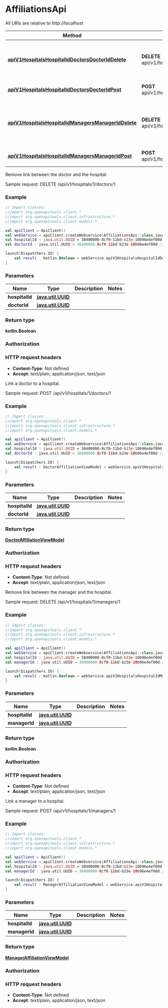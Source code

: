 # AffiliationsApi

All URIs are relative to *http://localhost*

Method | HTTP request | Description
------------- | ------------- | -------------
[**apiV1HospitalsHospitalIdDoctorsDoctorIdDelete**](AffiliationsApi.md#apiV1HospitalsHospitalIdDoctorsDoctorIdDelete) | **DELETE** api/v1/hospitals/{hospitalId}/doctors/{doctorId} | Remove link between the doctor and the hospital.
[**apiV1HospitalsHospitalIdDoctorsDoctorIdPost**](AffiliationsApi.md#apiV1HospitalsHospitalIdDoctorsDoctorIdPost) | **POST** api/v1/hospitals/{hospitalId}/doctors/{doctorId} | Link a doctor to a hospital.
[**apiV1HospitalsHospitalIdManagersManagerIdDelete**](AffiliationsApi.md#apiV1HospitalsHospitalIdManagersManagerIdDelete) | **DELETE** api/v1/hospitals/{hospitalId}/managers/{managerId} | Remove link between the manager and the hospital.
[**apiV1HospitalsHospitalIdManagersManagerIdPost**](AffiliationsApi.md#apiV1HospitalsHospitalIdManagersManagerIdPost) | **POST** api/v1/hospitals/{hospitalId}/managers/{managerId} | Link a manager to a hospital.



Remove link between the doctor and the hospital.

Sample request:        DELETE /api/v1/hospitals/1/doctors/1

### Example
```kotlin
// Import classes:
//import org.openapitools.client.*
//import org.openapitools.client.infrastructure.*
//import org.openapitools.client.models.*

val apiClient = ApiClient()
val webService = apiClient.createWebservice(AffiliationsApi::class.java)
val hospitalId : java.util.UUID = 38400000-8cf0-11bd-b23e-10b96e4ef00d // java.util.UUID | 
val doctorId : java.util.UUID = 38400000-8cf0-11bd-b23e-10b96e4ef00d // java.util.UUID | 

launch(Dispatchers.IO) {
    val result : kotlin.Boolean = webService.apiV1HospitalsHospitalIdDoctorsDoctorIdDelete(hospitalId, doctorId)
}
```

### Parameters

Name | Type | Description  | Notes
------------- | ------------- | ------------- | -------------
 **hospitalId** | [**java.util.UUID**](.md)|  |
 **doctorId** | [**java.util.UUID**](.md)|  |

### Return type

**kotlin.Boolean**

### Authorization



### HTTP request headers

 - **Content-Type**: Not defined
 - **Accept**: text/plain, application/json, text/json


Link a doctor to a hospital.

Sample request:        POST /api/v1/hospitals/1/doctors/1

### Example
```kotlin
// Import classes:
//import org.openapitools.client.*
//import org.openapitools.client.infrastructure.*
//import org.openapitools.client.models.*

val apiClient = ApiClient()
val webService = apiClient.createWebservice(AffiliationsApi::class.java)
val hospitalId : java.util.UUID = 38400000-8cf0-11bd-b23e-10b96e4ef00d // java.util.UUID | 
val doctorId : java.util.UUID = 38400000-8cf0-11bd-b23e-10b96e4ef00d // java.util.UUID | 

launch(Dispatchers.IO) {
    val result : DoctorAffiliationViewModel = webService.apiV1HospitalsHospitalIdDoctorsDoctorIdPost(hospitalId, doctorId)
}
```

### Parameters

Name | Type | Description  | Notes
------------- | ------------- | ------------- | -------------
 **hospitalId** | [**java.util.UUID**](.md)|  |
 **doctorId** | [**java.util.UUID**](.md)|  |

### Return type

[**DoctorAffiliationViewModel**](DoctorAffiliationViewModel.md)

### Authorization



### HTTP request headers

 - **Content-Type**: Not defined
 - **Accept**: text/plain, application/json, text/json


Remove link between the manager and the hospital.

Sample request:        DELETE /api/v1/hospitals/1/managers/1

### Example
```kotlin
// Import classes:
//import org.openapitools.client.*
//import org.openapitools.client.infrastructure.*
//import org.openapitools.client.models.*

val apiClient = ApiClient()
val webService = apiClient.createWebservice(AffiliationsApi::class.java)
val hospitalId : java.util.UUID = 38400000-8cf0-11bd-b23e-10b96e4ef00d // java.util.UUID | 
val managerId : java.util.UUID = 38400000-8cf0-11bd-b23e-10b96e4ef00d // java.util.UUID | 

launch(Dispatchers.IO) {
    val result : kotlin.Boolean = webService.apiV1HospitalsHospitalIdManagersManagerIdDelete(hospitalId, managerId)
}
```

### Parameters

Name | Type | Description  | Notes
------------- | ------------- | ------------- | -------------
 **hospitalId** | [**java.util.UUID**](.md)|  |
 **managerId** | [**java.util.UUID**](.md)|  |

### Return type

**kotlin.Boolean**

### Authorization



### HTTP request headers

 - **Content-Type**: Not defined
 - **Accept**: text/plain, application/json, text/json


Link a manager to a hospital.

Sample request:        POST /api/v1/hospitals/1/managers/1

### Example
```kotlin
// Import classes:
//import org.openapitools.client.*
//import org.openapitools.client.infrastructure.*
//import org.openapitools.client.models.*

val apiClient = ApiClient()
val webService = apiClient.createWebservice(AffiliationsApi::class.java)
val hospitalId : java.util.UUID = 38400000-8cf0-11bd-b23e-10b96e4ef00d // java.util.UUID | 
val managerId : java.util.UUID = 38400000-8cf0-11bd-b23e-10b96e4ef00d // java.util.UUID | 

launch(Dispatchers.IO) {
    val result : ManagerAffiliationViewModel = webService.apiV1HospitalsHospitalIdManagersManagerIdPost(hospitalId, managerId)
}
```

### Parameters

Name | Type | Description  | Notes
------------- | ------------- | ------------- | -------------
 **hospitalId** | [**java.util.UUID**](.md)|  |
 **managerId** | [**java.util.UUID**](.md)|  |

### Return type

[**ManagerAffiliationViewModel**](ManagerAffiliationViewModel.md)

### Authorization



### HTTP request headers

 - **Content-Type**: Not defined
 - **Accept**: text/plain, application/json, text/json

